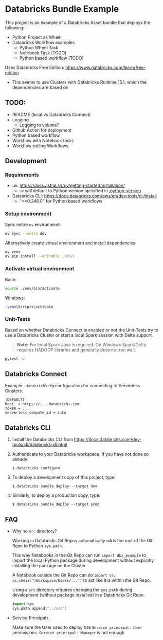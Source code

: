 # Databricks Bundle Example

This project is an example of a Databricks Asset bundle that deploys the following:

* Python Project as Wheel
* Databricks Workflow examples
   * Python Wheel Task
   * Notebook Task (TODO)
   * Python based workflow (TODO)

Uses Databricks Free Edition: https://www.databricks.com/learn/free-edition
* This seems to use Clusters with Databricks Runtime 15.1, which the dependencies are based on

## TODO:

* README (local vs Databricks Connect)
* Logging
   * Logging to volume?
* Github Action for deployment
* Python based workflow
* Workflow with Notebook tasks
* Workflow calling Workflows

## Development

### Requirements

* uv: https://docs.astral.sh/uv/getting-started/installation/
   * `uv` will default to Python version specified in [.python-version](.python-version)
* Databricks CLI: https://docs.databricks.com/aws/en/dev-tools/cli/install
   * ">=0.248.0" for Python based workflows

### Setup environment

Sync entire `uv` environment:
```bash
uv sync --extra dev
```

Alternatively create virtual environment and install dependencies:
```bash
uv venv
uv pip install --editable .[dev]
```

### Activate virtual environment

Bash:
```bash
source .venv/bin/activate
```

Windows:
```powershell
.venv\Scripts\activate
```

### Unit-Tests

Based on whether Databricks Connect is enabled or not the Unit-Tests try to use a Databricks Cluster or start a local Spark session with Delta support.

> **Note:** For local Spark Java is required. On Windows Spark/Delta requires HADOOP libraries and generally does not run well.

```bash
pytest -v
```

## Databricks Connect

Example `.databrickscfg` configuration for connecting to Serverless Clusters:
```
[DEFAULT]
host  = https://....databricks.com
token = ...
serverless_compute_id = auto
```

## Databricks CLI

1. Install the Databricks CLI from https://docs.databricks.com/dev-tools/cli/databricks-cli.html

2. Authenticate to your Databricks workspace, if you have not done so already:
    ```
    $ databricks configure
    ```

3. To deploy a development copy of this project, type:
    ```
    $ databricks bundle deploy --target dev
    ```

4. Similarly, to deploy a production copy, type:
   ```
   $ databricks bundle deploy --target prod
   ```

## FAQ

* Why no `src` directory?

   Working in Databricks Git Repos automatically adds the root of the Git Repo to Python `sys.path`.

   This way Notebooks in the Git Repo can run `import dbx_example` to import the local Python package during development without explicitly installing the package on the Cluster.

   A Notebook outside the Git Repo can do `import os; os.chdir("/Workspace/Users/...")` to act like it is within the Git Repo.

   Using a `src` directory requires changing the `sys.path` during development (without package installed) in a Databricks Git Repo.
   ```python
   import sys
   sys.path.append("../src")
   ```
* Service Principals

   Make sure the User used to deploy has `Service principal: User` permissions. `Service principal: Manager` is not enough.
